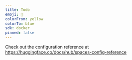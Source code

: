 ```yaml
---
title: Todo
emoji: 👀
colorFrom: yellow
colorTo: blue
sdk: docker
pinned: false
---
```


Check out the configuration reference at https://huggingface.co/docs/hub/spaces-config-reference
